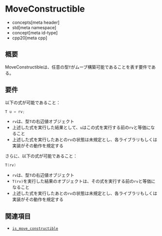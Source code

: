 # MoveConstructible
* concepts[meta header]
* std[meta namespace]
* concept[meta id-type]
* cpp20[meta cpp]

## 概要
MoveConstructibleは、任意の型`T`がムーブ構築可能であることを表す要件である。


## 要件
以下の式が可能であること：

```cpp
T u = rv;
```

- `rv`は、型`T`の右辺値オブジェクト
- 上述した式を実行した結果として、`u`はこの式を実行する前の`rv`と等価になること
- 上述した式を実行したあとの`rv`の状態は未規定とし、各ライブラリもしくは実装がその動作を規定する


さらに、以下の式が可能であること：

```cpp
T(rv)
```

- `rv`は、型`T`の右辺値オブジェクト
- `T(rv)`を実行した結果のオブジェクトは、その式を実行する前の`rv`と等価になること
- 上述した式を実行したあとの`rv`の状態は未規定とし、各ライブラリもしくは実装がその動作を規定する


## 関連項目
- [`is_move_constructible`](/reference/type_traits/is_move_constructible.md)

